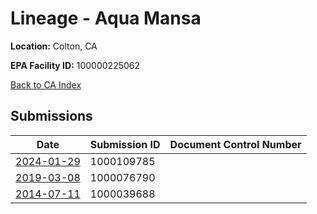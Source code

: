 # Lineage  - Aqua Mansa

**Location:** Colton, CA

**EPA Facility ID:** 100000225062

[Back to CA Index](../../index.md)

## Submissions

| Date | Submission ID | Document Control Number |
|------|--------------|-------------------------|
| [2024-01-29](submissions/1000109785.md) | 1000109785 |  |
| [2019-03-08](submissions/1000076790.md) | 1000076790 |  |
| [2014-07-11](submissions/1000039688.md) | 1000039688 |  |

